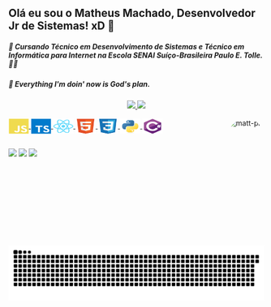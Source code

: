 ##  Olá eu sou o Matheus Machado, Desenvolvedor Jr de Sistemas! xD 👋

##### 👾 Cursando Técnico em Desenvolvimento de Sistemas e Técnico em Informática para Internet na Escola SENAI Suíço-Brasileira Paulo E. Tolle.👨‍💻
##### 🙏 Everything I'm doin' now is God's plan.

<div align="center">
  <a href="https://github.com/mathxusohai">
  <img height="180em" widht="180em" src="https://github-readme-stats.vercel.app/api?username=mathxusohai&show_icons=true&theme=dark&include_all_commits=true&count_private=true"/>
  <img height="180em" widht="250px" src="https://github-readme-stats.vercel.app/api/top-langs/?username=mathxusohai&layout=compact&langs_count=7&theme=dark"/>
</div>
  
 <div style="display: inline_block"><br>
  <img align="center" alt="matt-Js" height="30" width="40" src="https://raw.githubusercontent.com/devicons/devicon/master/icons/javascript/javascript-plain.svg">
  <img align="center" alt="matt-Ts" height="30" width="40" src="https://raw.githubusercontent.com/devicons/devicon/master/icons/typescript/typescript-plain.svg">
  <img align="center" alt="matt-React" height="30" width="40" src="https://raw.githubusercontent.com/devicons/devicon/master/icons/react/react-original.svg">
  <img align="center" alt="matt-HTML" height="30" width="40" src="https://raw.githubusercontent.com/devicons/devicon/master/icons/html5/html5-original.svg">
  <img align="center" alt="matt-CSS" height="30" width="40" src="https://raw.githubusercontent.com/devicons/devicon/master/icons/css3/css3-original.svg">
  <img align="center" alt="matt-Python" height="30" width="40" src="https://raw.githubusercontent.com/devicons/devicon/master/icons/python/python-original.svg">
  <img align="center" alt="matt-Csharp" height="30" width="40" src="https://raw.githubusercontent.com/devicons/devicon/master/icons/csharp/csharp-original.svg">
<img align="right" alt="matt-pic" height="250" style="border-radius:150px;" src="https://media.discordapp.net/attachments/881945872433299511/901108881663619072/download20211005105552.png?width=473&height=473">
</div>
  
  ##

<div> 
  <a href="https://www.instagram.com/mathxusss/" target="_blank"><img src="https://img.shields.io/badge/-Instagram-%23E4405F?style=for-the-badge&logo=instagram&logoColor=white" target="_blank"></a>
  <a href = "mailto:matheus45784@gmail.com"><img src="https://img.shields.io/badge/-Gmail-%23333?style=for-the-badge&logo=gmail&logoColor=white" target="_blank"></a>
  <a href="https://www.linkedin.com/in/matheus-machado-769949200/" target="_blank"><img src="https://img.shields.io/badge/-LinkedIn-%230077B5?style=for-the-badge&logo=linkedin&logoColor=white" target="_blank"></a>
 
  ![Snake animation](https://github.com/mathxusohai/mathxusohai/blob/output/github-contribution-grid-snake.svg)
 
</div>
